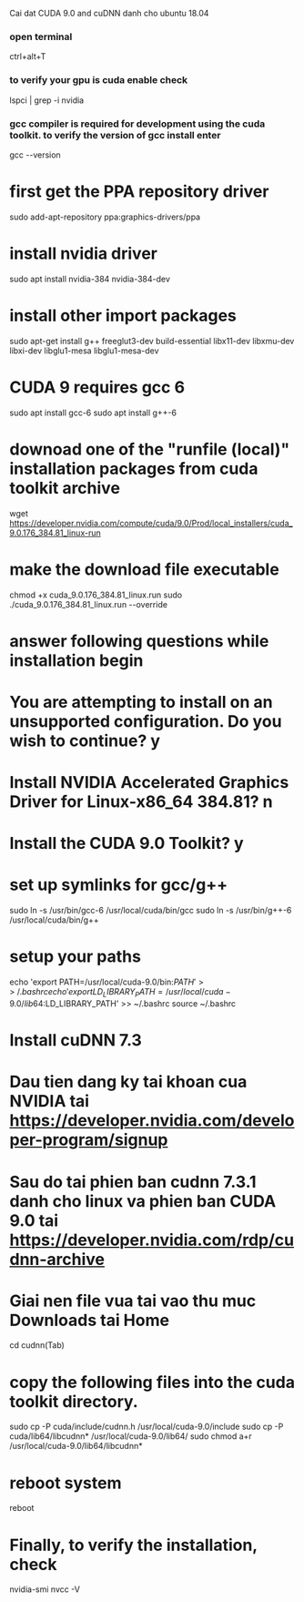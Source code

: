 Cai dat CUDA 9.0 and cuDNN danh cho ubuntu 18.04

### open terminal
ctrl+alt+T
### to verify your gpu is cuda enable check
lspci | grep -i nvidia

### gcc compiler is required for development using the cuda toolkit. to verify the version of gcc install enter
gcc --version

# first get the PPA repository driver
sudo add-apt-repository ppa:graphics-drivers/ppa

# install nvidia driver 
sudo apt install nvidia-384 nvidia-384-dev

# install other import packages
sudo apt-get install g++ freeglut3-dev build-essential libx11-dev libxmu-dev libxi-dev libglu1-mesa libglu1-mesa-dev

# CUDA 9 requires gcc 6
sudo apt install gcc-6
sudo apt install g++-6

# downoad one of the "runfile (local)" installation packages from cuda toolkit archive 
wget https://developer.nvidia.com/compute/cuda/9.0/Prod/local_installers/cuda_9.0.176_384.81_linux-run

# make the download file executable
chmod +x cuda_9.0.176_384.81_linux.run 
sudo ./cuda_9.0.176_384.81_linux.run --override

# answer following questions while installation begin
# You are attempting to install on an unsupported configuration. Do you wish to continue? y
# Install NVIDIA Accelerated Graphics Driver for Linux-x86_64 384.81? n
# Install the CUDA 9.0 Toolkit? y

# set up symlinks for gcc/g++
sudo ln -s /usr/bin/gcc-6 /usr/local/cuda/bin/gcc
sudo ln -s /usr/bin/g++-6 /usr/local/cuda/bin/g++

# setup your paths
echo 'export PATH=/usr/local/cuda-9.0/bin:$PATH' >> ~/.bashrc
echo 'export LD_LIBRARY_PATH=/usr/local/cuda-9.0/lib64:$LD_LIBRARY_PATH' >> ~/.bashrc
source ~/.bashrc

# Install cuDNN 7.3
# Dau tien dang ky tai khoan cua NVIDIA tai https://developer.nvidia.com/developer-program/signup
# Sau do tai phien ban cudnn 7.3.1 danh cho linux va phien ban CUDA 9.0 tai https://developer.nvidia.com/rdp/cudnn-archive
# Giai nen file vua tai vao thu muc Downloads tai Home

cd cudnn(Tab)

# copy the following files into the cuda toolkit directory.
sudo cp -P cuda/include/cudnn.h /usr/local/cuda-9.0/include
sudo cp -P cuda/lib64/libcudnn* /usr/local/cuda-9.0/lib64/
sudo chmod a+r /usr/local/cuda-9.0/lib64/libcudnn*

# reboot system
reboot

# Finally, to verify the installation, check
nvidia-smi
nvcc -V
